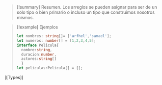 >[!summary] Resumen.
>Los arreglos se pueden asignar para ser de un solo tipo o bien primario o incluso un tipo que construimos nosotros mismos.

>[!example] Ejemplos
>``` typescript
>let nombres: string[]= ['arfhel','samael'];
>let numeros: number[] = [1,2,3,4,5];
>interface Pelicula{
>	nombre:string,
>	duracion:number,
>	actores:string[]
>	}
>let peliculas:Pelicula[] = [];
>```

[[Types]]